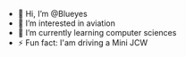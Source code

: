 - 👋 Hi, I’m @Blueyes
- 👀 I’m interested in aviation  
- 🌱 I’m currently learning computer sciences 
- ⚡ Fun fact: I'am driving a Mini JCW

<!---
BlueyesRF/BlueyesRF is a ✨ special ✨ repository because its `README.md` (this file) appears on your GitHub profile.
You can click the Preview link to take a look at your changes.
--->
